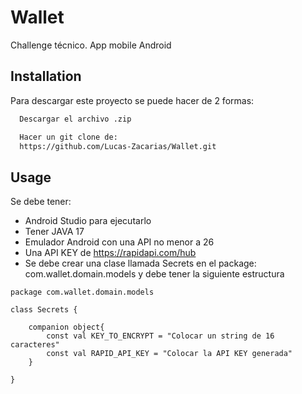 
# Wallet

Challenge técnico. App mobile Android


## Installation

Para descargar este proyecto se puede hacer de 2 formas:

```bash
  Descargar el archivo .zip
```
    
```bash
  Hacer un git clone de:
  https://github.com/Lucas-Zacarias/Wallet.git
```    
## Usage
Se debe tener:
* Android Studio para ejecutarlo
* Tener JAVA 17
* Emulador Android con una API no menor a 26
* Una API KEY de https://rapidapi.com/hub
* Se debe crear una clase llamada Secrets en el package: com.wallet.domain.models y debe tener la siguiente estructura


```
package com.wallet.domain.models

class Secrets {

    companion object{
        const val KEY_TO_ENCRYPT = "Colocar un string de 16 caracteres"
        const val RAPID_API_KEY = "Colocar la API KEY generada"
    }

}
```

